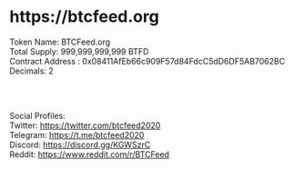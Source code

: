 <h1>https://btcfeed.org</h1>
  
Token Name: BTCFeed.org <br>
Total Supply: 999,999,999,999 BTFD <br>
Contract Address : 0x08411AfEb66c909F57d84FdcC5dD6DF5AB7062BC <br>
Decimals: 2<br>

<br>
<br>

Social Profiles:<br>
Twitter: https://twitter.com/btcfeed2020<br>
Telegram: https://t.me/btcfeed2020<br>
Discord: https://discord.gg/KGWSzrC<br>
Reddit: https://www.reddit.com/r/BTCFeed<br>
